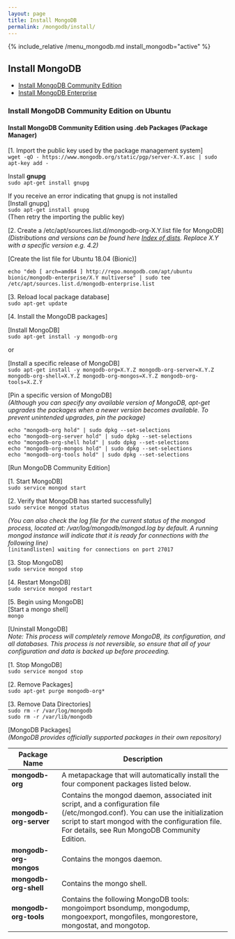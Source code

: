 ```yaml
---
layout: page
title: Install MongoDB
permalink: /mongodb/install/
---
```


{% include_relative /menu_mongodb.md install_mongodb="active" %}

## Install MongoDB

- [Install MongoDB Community Edition](https://docs.mongodb.com/manual/administration/install-community/)
- [Install MongoDB Enterprise](https://docs.mongodb.com/manual/administration/install-enterprise/)


### Install MongoDB Community Edition on Ubuntu

#### Install MongoDB Community Edition using .deb Packages (Package Manager)

[1. Import the public key used by the package management system]  
`wget -qO - https://www.mongodb.org/static/pgp/server-X.Y.asc | sudo apt-key add -`

Install **gnupg**  
`sudo apt-get install gnupg`

If you receive an error indicating that gnupg is not installed  
[Install gnupg]  
`sudo apt-get install gnupg`  
(Then retry the importing the public key)

[2. Create a /etc/apt/sources.list.d/mongodb-org-X.Y.list file for MongoDB]  
_(Distributions and versions can be found here [Index of dists](https://repo.mongodb.com/apt/ubuntu/dists/). Replace X.Y with a specific version e.g. 4.2)_

[Create the list file for Ubuntu 18.04 (Bionic)]  

`echo "deb [ arch=amd64 ] http://repo.mongodb.com/apt/ubuntu bionic/mongodb-enterprise/X.Y multiverse" | sudo tee /etc/apt/sources.list.d/mongodb-enterprise.list`

[3. Reload local package database]  
`sudo apt-get update`  

[4. Install the MongoDB packages]  

[Install MongoDB]  
`sudo apt-get install -y mongodb-org`  

or

[Install a specific release of MongoDB]  
`sudo apt-get install -y mongodb-org=X.Y.Z mongodb-org-server=X.Y.Z mongodb-org-shell=X.Y.Z mongodb-org-mongos=X.Y.Z mongodb-org-tools=X.Z.Y`  

[Pin a specific version of MongoDB]  
_(Although you can specify any available version of MongoDB, apt-get upgrades the packages when a newer version becomes available. To prevent unintended upgrades, pin the package)_

`echo "mongodb-org hold" | sudo dpkg --set-selections`  
`echo "mongodb-org-server hold" | sudo dpkg --set-selections`  
`echo "mongodb-org-shell hold" | sudo dpkg --set-selections`  
`echo "mongodb-org-mongos hold" | sudo dpkg --set-selections`  
`echo "mongodb-org-tools hold" | sudo dpkg --set-selections`  

[Run MongoDB Community Edition]

[1. Start MongoDB]  
`sudo service mongod start`  

[2. Verify that MongoDB has started successfully]  
`sudo service mongod status`  

_(You can also check the log file for the current status of the mongod process, located at: /var/log/mongodb/mongod.log by default. A running mongod instance will indicate that it is ready for connections with the following line)_  
`[initandlisten] waiting for connections on port 27017`

[3. Stop MongoDB]  
`sudo service mongod stop`  

[4. Restart MongoDB]  
`sudo service mongod restart`  

[5. Begin using MongoDB]  
[Start a mongo shell]  
`mongo`

[Uninstall MongoDB]  
_Note:
This process will completely remove MongoDB, its configuration, and all databases. This process is not reversible, so ensure that all of your configuration and data is backed up before proceeding._

[1. Stop MongoDB]  
`sudo service mongod stop`  

[2. Remove Packages]  
`sudo apt-get purge mongodb-org*`  

[3. Remove Data Directories]  
`sudo rm -r /var/log/mongodb`  
`sudo rm -r /var/lib/mongodb`  

[MongoDB Packages]  
_(MongoDB provides officially supported packages in their own repository)_

Package Name	|	Description
--- | ---
**mongodb-org**	|	A metapackage that will automatically install the four component packages listed below.
**mongodb-org-server** |	Contains the mongod daemon, associated init script, and a configuration file (/etc/mongod.conf). You can use the initialization script to start mongod with the configuration file. For details, see Run MongoDB Community Edition.
**mongodb-org-mongos** |	Contains the mongos daemon.
**mongodb-org-shell** |	Contains the mongo shell.
**mongodb-org-tools** |	Contains the following MongoDB tools: mongoimport bsondump, mongodump, mongoexport, mongofiles, mongorestore, mongostat, and mongotop.
